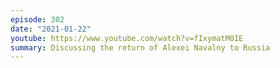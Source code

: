 ```yaml
---
episode: 302
date: "2021-01-22"
youtube: https://www.youtube.com/watch?v=fIxymatM0IE
summary: Discussing the return of Alexei Navalny to Russia
---
```

